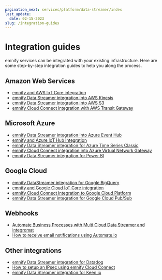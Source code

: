 ```yaml
---
pagination_next: services/platform/data-streamer/index
last_update: 
  date: 02-15-2023
slug: /integration-guides
---
```


# Integration guides

emnify services can be integrated with your existing infrastructure.
Here are some step-by-step integration guides to help you along the process.

## Amazon Web Services

- [emnify and AWS IoT Core integration](https://www.emnify.com/integration-guides/emnify-and-aws-iot-core-integration)
- [emnify Data Streamer integration into AWS Kinesis](https://www.emnify.com/en/developer-hub/emnify-datastreamer-integration-into-aws-kinesis)
- [emnify Data Streamer integration into AWS S3](https://www.emnify.com/en/developer-hub/emnify-datastreamer-integration-into-aws-s3)
- [emnify Cloud Connect integration with AWS Transit Gateway](https://www.emnify.com/en/developer-hub/emnify-cloud-connect-into-aws-transit-gateway)

## Microsoft Azure

- [emnify Data Streamer integration into Azure Event Hub](https://www.emnify.com/en/developer-hub/emnify-datastreamer-integration-into-azure-event-hub)
- [emnify and Azure IoT Hub integration](https://www.emnify.com/en/developer-hub/emnify-and-azure-iot-hub-integration)
- [emnify Data Streamer integration for Azure Time Series Classic](https://www.emnify.com/en/developer-hub/emnify-datastreamer-integration-for-azure-time-series-classic)
- [emnify Cloud Connect integration into Azure Virtual Network Gateway](https://www.emnify.com/en/developer-hub/emnify-cloud-connect-azure-integration)
- [emnify Data Streamer integration for Power BI](https://www.emnify.com/en/developer-hub/emnify-datastreamer-integration-for-power-bi)

## Google Cloud

- [emnify DataStreamer integration for Google BigQuery](https://www.emnify.com/en/developer-hub/datastreamer-integration-google-bigquery)
- [emnify and Google Cloud IoT Core integration](https://www.emnify.com/en/developer-hub/emnify-and-google-cloud-iot-core-integration)
- [emnify Cloud Connect Integration to Google Cloud Platform](https://www.emnify.com/en/developer-hub/emnify-cloudconnect-integration-to-google-cloud-platform)
- [emnify Data Streamer integration for Google Cloud Pub/Sub](https://www.emnify.com/en/developer-hub/datastreamer-integration-into-google-cloud-pubsub)

## Webhooks

- [Automate Business Processes with Multi Cloud Data Streamer and Integromat](https://www.emnify.com/en/developer-hub/emnify-mcds-integromat-integration)
- [How to receive email notifications using Automate.io](https://www.emnify.com/en/developer-hub/how-to-receice-email-notifications-using-automate.io)

## Other integrations

- [emnify Data Streamer integration for Datadog](https://www.emnify.com/en/developer-hub/emnify-datastreamer-integration-for-datadog)
- [How to setup an IPsec using emnify Cloud Connect](https://www.emnify.com/en/developer-hub/how-to-setup-an-ipsec-using-emnify-cloudconnect)
- [emnify Data Streamer integration for Keen.io](https://www.emnify.com/integration-guides/emnify-datastreamer-integration-for-keen-io)
